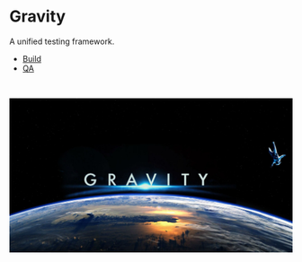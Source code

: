 # Gravity

A unified testing framework.

- [Build](docs/content/devops/index.md)
- [QA](./docs/content/qa/index.md)

<br>

![Gravity](docs/content/images/gravity.jpg "Gravity")
